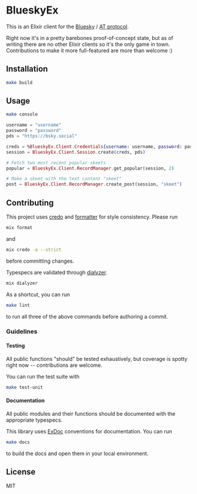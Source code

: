 # BlueskyEx

This is an Elixir client for the [Bluesky](https://blueskyweb.xyz/) /
[AT protocol](https://atproto.com/).

Right now it's in a pretty barebones proof-of-concept state, but as of writing
there are no other Elixir clients so it's the only game in town. Contributions
to make it more full-featured are more than welcome :)

## Installation

```sh
make build
```

## Usage

```sh
make console
```

```elixir
username = "username"
password = "password"
pds = "https://bsky.social"

creds = %BlueskyEx.Client.Credentials{username: username, password: password}
session = BlueskyEx.Client.Session.create(creds, pds)

# Fetch two most recent popular skeets
popular = BlueskyEx.Client.RecordManager.get_popular(session, 2)

# Make a skeet with the text content "skeet"
post = BlueskyEx.Client.RecordManager.create_post(session, "skeet")
```

## Contributing

This project uses [credo](http://credo-ci.org/) and
[formatter](https://hexdocs.pm/mix/master/Mix.Tasks.Format.html) for style
consistency. Please run

```sh
mix format
```

and

```sh
mix credo -a --strict
```

before committing changes.

Typespecs are validated through
[dialyzer](https://github.com/jeremyjh/dialyxir).

```sh
mix dialyzer
```

As a shortcut, you can run

```sh
make lint
```

to run all three of the above commands before authoring a commit.

### Guidelines

#### Testing

All public functions "should" be tested exhaustively, but coverage is spotty
right now -- contributions are welcome.

You can run the test suite with

```sh
make test-unit
```

#### Documentation

All public modules and their functions should be documented with the
appropriate typespecs.

This library uses
[ExDoc](https://hexdocs.pm/elixir/1.12/writing-documentation.html)
conventions for documentation. You can run

```sh
make docs
```

to build the docs and open them in your local environment.

## License

MIT

